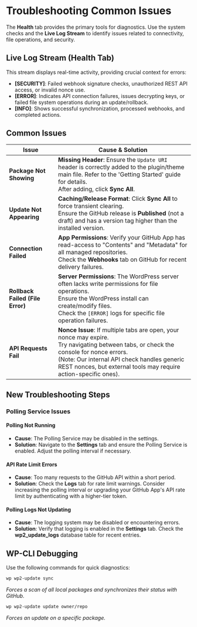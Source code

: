 # Troubleshooting Common Issues

The **Health** tab provides the primary tools for diagnostics. Use the system checks and the **Live Log Stream** to identify issues related to connectivity, file operations, and security.

## Live Log Stream (Health Tab)

This stream displays real-time activity, providing crucial context for errors:

- **[SECURITY]**: Failed webhook signature checks, unauthorized REST API access, or invalid nonce use.
- **[ERROR]**: Indicates API connection failures, issues decrypting keys, or failed file system operations during an update/rollback.
- **[INFO]**: Shows successful synchronization, processed webhooks, and completed actions.

## Common Issues

| Issue                   | Cause & Solution                                                                                                                                                                                                 |
|-------------------------|------------------------------------------------------------------------------------------------------------------------------------------------------------------------------------------------------------------|
| **Package Not Showing** | **Missing Header**: Ensure the `Update URI` header is correctly added to the plugin/theme main file. Refer to the 'Getting Started' guide for details.<br>After adding, click **Sync All**.                             |
| **Update Not Appearing**| **Caching/Release Format**: Click **Sync All** to force transient clearing.<br>Ensure the GitHub release is **Published** (not a draft) and has a version tag higher than the installed version.                |
| **Connection Failed**   | **App Permissions**: Verify your GitHub App has read-access to "Contents" and "Metadata" for all managed repositories.<br>Check the **Webhooks** tab on GitHub for recent delivery failures.                     |
| **Rollback Failed (File Error)** | **Server Permissions**: The WordPress server often lacks write permissions for file operations.<br>Ensure the WordPress install can create/modify files.<br>Check the `[ERROR]` logs for specific file operation failures. |
| **API Requests Fail**   | **Nonce Issue**: If multiple tabs are open, your nonce may expire.<br>Try navigating between tabs, or check the console for nonce errors.<br>(Note: Our internal API check handles generic REST nonces, but external tools may require action-specific ones). |

## New Troubleshooting Steps

### Polling Service Issues

#### Polling Not Running
- **Cause**: The Polling Service may be disabled in the settings.
- **Solution**: Navigate to the **Settings** tab and ensure the Polling Service is enabled. Adjust the polling interval if necessary.

#### API Rate Limit Errors
- **Cause**: Too many requests to the GitHub API within a short period.
- **Solution**: Check the **Logs** tab for rate limit warnings. Consider increasing the polling interval or upgrading your GitHub App's API rate limit by authenticating with a higher-tier token.

#### Polling Logs Not Updating
- **Cause**: The logging system may be disabled or encountering errors.
- **Solution**: Verify that logging is enabled in the **Settings** tab. Check the **wp2_update_logs** database table for recent entries.

## WP-CLI Debugging

Use the following commands for quick diagnostics:

```sh
wp wp2-update sync
```
_Forces a scan of all local packages and synchronizes their status with GitHub._

```sh
wp wp2-update update owner/repo
```
_Forces an update on a specific package._
